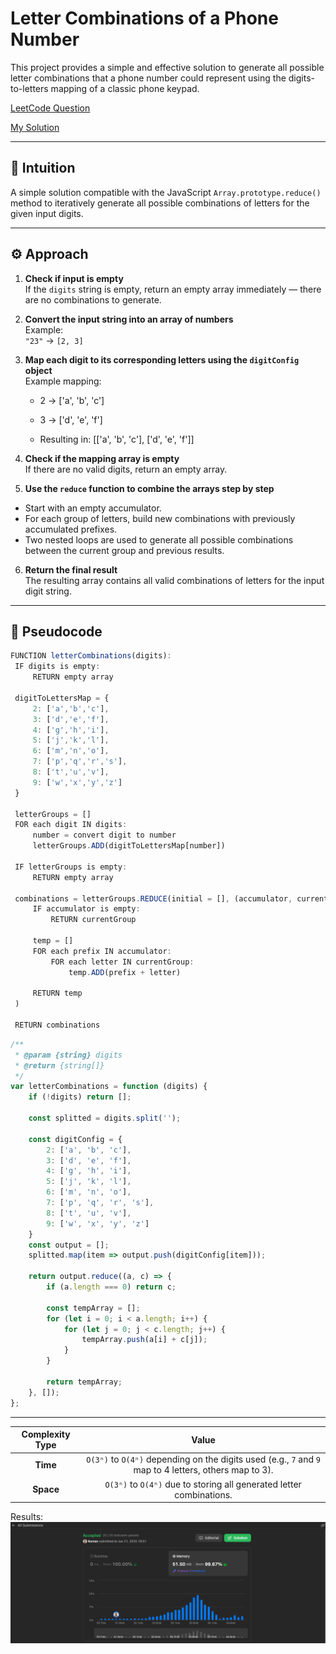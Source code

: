 # Letter Combinations of a Phone Number

This project provides a simple and effective solution to generate all possible letter combinations that a phone number could represent using the digits-to-letters mapping of a classic phone keypad.

[LeetCode Question](https://leetcode.com/problems/letter-combinations-of-a-phone-number/ "@embed")

[My Solution](https://leetcode.com/problems/letter-combinations-of-a-phone-number/solutions/6869488/a-simple-solution-compatible-with-the-ja-jndr "@embed")

---

## 📌 Intuition

A simple solution compatible with the JavaScript `Array.prototype.reduce()` method to iteratively generate all possible combinations of letters for the given input digits.

---

## ⚙️ Approach

1. **Check if input is empty**  
   If the `digits` string is empty, return an empty array immediately — there are no combinations to generate.

2. **Convert the input string into an array of numbers**  
   Example:  
   `"23"` → `[2, 3]`

3. **Map each digit to its corresponding letters using the `digitConfig` object**  
   Example mapping:

    - 2 → ['a', 'b', 'c']
    - 3 → ['d', 'e', 'f']

    - Resulting in: [['a', 'b', 'c'], ['d', 'e', 'f']]


4. **Check if the mapping array is empty**  
If there are no valid digits, return an empty array.

5. **Use the `reduce` function to combine the arrays step by step**  
- Start with an empty accumulator.
- For each group of letters, build new combinations with previously accumulated prefixes.
- Two nested loops are used to generate all possible combinations between the current group and previous results.

6. **Return the final result**  
The resulting array contains all valid combinations of letters for the input digit string.

---

## 🔣 Pseudocode
```javascript Pseudo
FUNCTION letterCombinations(digits):
 IF digits is empty:
     RETURN empty array

 digitToLettersMap = {
     2: ['a','b','c'],
     3: ['d','e','f'],
     4: ['g','h','i'],
     5: ['j','k','l'],
     6: ['m','n','o'],
     7: ['p','q','r','s'],
     8: ['t','u','v'],
     9: ['w','x','y','z']
 }

 letterGroups = []
 FOR each digit IN digits:
     number = convert digit to number
     letterGroups.ADD(digitToLettersMap[number])

 IF letterGroups is empty:
     RETURN empty array

 combinations = letterGroups.REDUCE(initial = [], (accumulator, currentGroup) => 
     IF accumulator is empty:
         RETURN currentGroup

     temp = []
     FOR each prefix IN accumulator:
         FOR each letter IN currentGroup:
             temp.ADD(prefix + letter)

     RETURN temp
 )

 RETURN combinations
```
```javascript Code
/**
 * @param {string} digits
 * @return {string[]}
 */
var letterCombinations = function (digits) {
    if (!digits) return [];

    const splitted = digits.split('');

    const digitConfig = {
        2: ['a', 'b', 'c'],
        3: ['d', 'e', 'f'],
        4: ['g', 'h', 'i'],
        5: ['j', 'k', 'l'],
        6: ['m', 'n', 'o'],
        7: ['p', 'q', 'r', 's'],
        8: ['t', 'u', 'v'],
        9: ['w', 'x', 'y', 'z']
    }
    const output = [];
    splitted.map(item => output.push(digitConfig[item]));

    return output.reduce((a, c) => {
        if (a.length === 0) return c;

        const tempArray = [];
        for (let i = 0; i < a.length; i++) {
            for (let j = 0; j < c.length; j++) {
                tempArray.push(a[i] + c[j]);
            }
        }

        return tempArray;
    }, []);
};
```

----------

| Complexity Type | Value                                                                                                  |
|:---------------:|:------------------------------------------------------------------------------------------------------:|
| **Time**        | `O(3ⁿ)` to `O(4ⁿ)` depending on the digits used (e.g., `7` and `9` map to 4 letters, others map to 3). |
| **Space**       | `O(3ⁿ)` to `O(4ⁿ)` due to storing all generated letter combinations.                                   |

Results: ![Results](image.png)